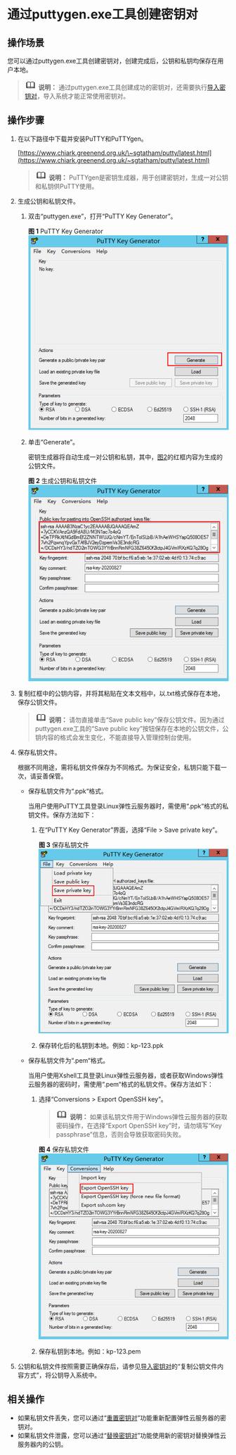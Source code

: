 # 通过puttygen.exe工具创建密钥对<a name="ecs_13_0203"></a>

## 操作场景<a name="section11761642123315"></a>

您可以通过puttygen.exe工具创建密钥对，创建完成后，公钥和私钥均保存在用户本地。

>![](public_sys-resources/icon-note.gif) **说明：** 
>通过puttygen.exe工具创建成功的密钥对，还需要执行[导入密钥对](导入密钥对.md)，导入系统才能正常使用密钥对。

## 操作步骤<a name="section10701785349"></a>

1.  在以下路径中下载并安装PuTTY和PuTTYgen。

    [https://www.chiark.greenend.org.uk/\~sgtatham/putty/latest.html](https://www.chiark.greenend.org.uk/~sgtatham/putty/latest.html)

    >![](public_sys-resources/icon-note.gif) **说明：** 
    >PuTTYgen是密钥生成器，用于创建密钥对，生成一对公钥和私钥供PuTTY使用。

2.  生成公钥和私钥文件。
    1.  双击“puttygen.exe”，打开“PuTTY Key Generator”。

        **图 1**  PuTTY Key Generator<a name="zh-cn_topic_0037960038_fig4490538015580"></a>  
        ![](figures/PuTTY-Key-Generator.png "PuTTY-Key-Generator")

    2.  单击“Generate”。

        密钥生成器将自动生成一对公钥和私钥，其中，[图2](#zh-cn_topic_0037960038_fig4678746517750)的红框内容为生成的公钥文件。

        **图 2**  生成公钥和私钥文件<a name="zh-cn_topic_0037960038_fig4678746517750"></a>  
        ![](figures/生成公钥和私钥文件.png "生成公钥和私钥文件")

3.  复制红框中的公钥内容，并将其粘贴在文本文档中，以.txt格式保存在本地，保存公钥文件。

    >![](public_sys-resources/icon-note.gif) **说明：** 
    >请勿直接单击“Save public key”保存公钥文件。因为通过puttygen.exe工具的“Save public key”按钮保存在本地的公钥文件，公钥内容的格式会发生变化，不能直接导入管理控制台使用。

4.  保存私钥文件。

    根据不同用途，需将私钥文件保存为不同格式。为保证安全，私钥只能下载一次，请妥善保管。

    -   保存私钥文件为“.ppk“格式。

        当用户使用PuTTY工具登录Linux弹性云服务器时，需使用“.ppk“格式的私钥文件。保存方法如下：

        1.  在“PuTTY Key Generator”界面，选择“File \> Save private key”。

            **图 3**  保存私钥文件<a name="fig1031955919299"></a>  
            ![](figures/保存私钥文件.png "保存私钥文件")

        2.  保存转化后的私钥到本地。例如：kp-123.ppk

    -   保存私钥文件为“.pem“格式。

        当用户使用Xshell工具登录Linux弹性云服务器，或者获取Windows弹性云服务器的密码时，需使用“.pem“格式的私钥文件。保存方法如下：

        1.  选择“Conversions \> Export OpenSSH key”。

            >![](public_sys-resources/icon-note.gif) **说明：** 
            >如果该私钥文件用于Windows弹性云服务器的获取密码操作，在选择“Export OpenSSH key”时，请勿填写“Key passphrase”信息，否则会导致获取密码失败。

            **图 4**  保存私钥文件<a name="fig15752222153016"></a>  
            ![](figures/保存私钥文件-33.png "保存私钥文件-33")

        2.  保存私钥到本地。例如：kp-123.pem

5.  公钥和私钥文件按照需要正确保存后，请参见[导入密钥对](导入密钥对.md)的“复制公钥文件内容方式”，将公钥导入系统中。

## 相关操作<a name="section11905173235417"></a>

-   如果私钥文件丢失，您可以通过“[重置密钥对](https://support.huaweicloud.com/usermanual-dew/dew_01_0039.html)”功能重新配置弹性云服务器的密钥对。
-   如果私钥文件泄露，您可以通过“[替换密钥对](https://support.huaweicloud.com/usermanual-dew/dew_01_0040.html)”功能使用新的密钥对替换弹性云服务器内的公钥。

